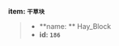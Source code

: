 <!-- BEGIN_AUTOGEN: do NOT edit in this block -->

**item: `干草块`**

> * **name: ** Hay_Block
> * **id: `186`**

<!-- END_AUTOGEN-->
